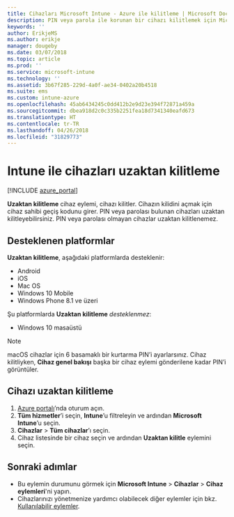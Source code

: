 ```yaml
---
title: Cihazları Microsoft Intune - Azure ile kilitleme | Microsoft Docs
description: PIN veya parola ile korunan bir cihazı kilitlemek için Microsoft Intune'daki Uzaktan kilitleme eylemini kullanın.
keywords: ''
author: ErikjeMS
ms.author: erikje
manager: dougeby
ms.date: 03/07/2018
ms.topic: article
ms.prod: ''
ms.service: microsoft-intune
ms.technology: ''
ms.assetid: 3b67f285-229d-4a0f-ae34-0402a20b4518
ms.suite: ems
ms.custom: intune-azure
ms.openlocfilehash: 45ab6434245c0dd412b2e9d23e394f72871a459a
ms.sourcegitcommit: dbea918d2c0c335b2251fea18d7341340eafd673
ms.translationtype: HT
ms.contentlocale: tr-TR
ms.lasthandoff: 04/26/2018
ms.locfileid: "31829773"
---
```

# <a name="remotely-lock-devices-with-intune"></a>Intune ile cihazları uzaktan kilitleme

[!INCLUDE [azure_portal](./includes/azure_portal.md)]

**Uzaktan kilitleme** cihaz eylemi, cihazı kilitler. Cihazın kilidini açmak için cihaz sahibi geçiş kodunu girer. PIN veya parolası bulunan cihazları uzaktan kilitleyebilirsiniz. PIN veya parolası olmayan cihazlar uzaktan kilitlenemez.

## <a name="supported-platforms"></a>Desteklenen platformlar

**Uzaktan kilitleme**, aşağıdaki platformlarda desteklenir:

- Android
- iOS
- Mac OS
- Windows 10 Mobile
- Windows Phone 8.1 ve üzeri

Şu platformlarda **Uzaktan kilitleme** *desteklenmez*:
- Windows 10 masaüstü

> [!NOTE]
> macOS cihazlar için 6 basamaklı bir kurtarma PIN’i ayarlarsınız. Cihaz kilitliyken, **Cihaz genel bakışı** başka bir cihaz eylemi gönderilene kadar PIN’i görüntüler.

## <a name="remote-lock-a-device"></a>Cihazı uzaktan kilitleme

1. [Azure portalı](https://portal.azure.com)’nda oturum açın.
2. **Tüm hizmetler**’i seçin, **Intune**’u filtreleyin ve ardından **Microsoft Intune**’u seçin.
3. **Cihazlar** > **Tüm cihazlar**’ı seçin.
4. Cihaz listesinde bir cihaz seçin ve ardından **Uzaktan kilitle** eylemini seçin.

## <a name="next-steps"></a>Sonraki adımlar

- Bu eylemin durumunu görmek için **Microsoft Intune** > **Cihazlar** > **Cihaz eylemleri**'ni yapın. 
- Cihazlarınızı yönetmenize yardımcı olabilecek diğer eylemler için bkz. [Kullanılabilir eylemler](device-management.md).
